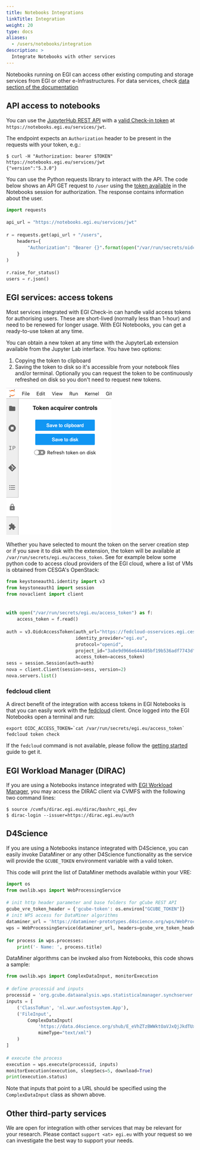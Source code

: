 ```yaml
---
title: Notebooks Integrations
linkTitle: Integration
weight: 20
type: docs
aliases:
  - /users/notebooks/integration
description: >
  Integrate Notebooks with other services
---
```


Notebooks running on EGI can access other existing computing and storage
services from EGI or other e-Infrastructures. For data services, check
[data section of the documentation](../data)

## API access to notebooks

You can use the
[JupyterHub REST API](https://jupyterhub.readthedocs.io/en/5.3.0/reference/rest-api.html)
with a
[valid Check-in token](../../../aai/check-in/obtaining-tokens/) at
`https://notebooks.egi.eu/services/jwt`.

The endpoint expects an `Authorization` header to be present in the requests
with your token, e.g.:

```shell
$ curl -H "Authorization: bearer $TOKEN" https://notebooks.egi.eu/services/jwt
{"version":"5.3.0"}
```

You can use the Python requests library to interact with the API.
The code below shows an API GET request to `/user` using the
[token available](#egi-services-access-tokens) in the Notebooks session for
authorization. The response contains information about the user.

```python
import requests

api_url = "https://notebooks.egi.eu/services/jwt"

r = requests.get(api_url + "/users",
    headers={
        "Authorization": "Bearer {}".format(open("/var/run/secrets/oidc/access_token").read())
    }
)

r.raise_for_status()
users = r.json()
```

## EGI services: access tokens

Most services integrated with EGI Check-in can handle valid access tokens for
authorising users. These are short-lived (normally less than 1-hour) and need to
be renewed for longer usage. With EGI Notebooks, you can get a ready-to-use
token at any time.

You can obtain a new token at any time with the JupyterLab extension available
from the Jupyter Lab interface. You have two options:

1. Copying the token to clipboard
2. Saving the token to disk so it's accessible from your notebook files
   and/or terminal. Optionally you can request the token to be continuously
   refreshed on disk so you don't need to request new tokens.

![token extension](notebooks-token-extension.png)

Whether you have selected to mount the token on the server creation step or
if you save it to disk with the extension, the token will be available at
`/var/run/secrets/egi.eu/access_token`. See for example below some
python code to access cloud providers of the EGI cloud, where a list of
VMs is obtained from CESGA's OpenStack:

```python
from keystoneauth1.identity import v3
from keystoneauth1 import session
from novaclient import client


with open("/var/run/secrets/egi.eu/access_token") as f:
    access_token = f.read()

auth = v3.OidcAccessToken(auth_url="https://fedcloud-osservices.egi.cesga.es:5000/v3",
                          identity_provider="egi.eu",
                          protocol="openid",
                          project_id="3a8e9d966e644405bf19b536adf7743d",
                          access_token=access_token)
sess = session.Session(auth=auth)
nova = client.Client(session=sess, version=2)
nova.servers.list()
```

### fedcloud client

A direct benefit of the integration with access tokens in EGI Notebooks is that
you can easily work with the [fedcloud](https://fedcloudclient.fedcloud.eu/)
client. Once logged into the EGI Notebooks open a terminal and run:

```shell
export OIDC_ACCESS_TOKEN=`cat /var/run/secrets/egi.eu/access_token`
fedcloud token check
```

If the `fedcloud` command is not available, please follow the
[getting started](../../../getting-started/cli) guide to get it.

## EGI Workload Manager (DIRAC)

If you are using a Notebooks instance integrated with
[EGI Workload Manager](../../../compute/orchestration/workload-manager), you may
access the DIRAC client via CVMFS with the following two command lines:

```shell
$ source /cvmfs/dirac.egi.eu/dirac/bashrc_egi_dev
$ dirac-login --issuer=https://dirac.egi.eu/auth
```

## D4Science

If you are using a Notebooks instance integrated with D4Science, you can easily
invoke DataMiner or any other D4Science functionality as the service will
provide the `GCUBE_TOKEN` environment variable with a valid token.

This code will print the list of DataMiner methods available within your VRE:

```python
import os
from owslib.wps import WebProcessingService

# init http header parameter and base folders for gCube REST API
gcube_vre_token_header = {'gcube-token': os.environ["GCUBE_TOKEN"]}
# init WPS access for DataMiner algorithms
dataminer_url = 'https://dataminer-prototypes.d4science.org/wps/WebProcessingService'
wps = WebProcessingService(dataminer_url, headers=gcube_vre_token_header)

for process in wps.processes:
    print('- Name: ', process.title)
```

DataMiner algorithms can be invoked also from Notebooks, this code shows a
sample:

```python
from owslib.wps import ComplexDataInput, monitorExecution

# define processid and inputs
processid = 'org.gcube.dataanalysis.wps.statisticalmanager.synchserver.mappedclasses.transducerers.WOFOST_CLOUD_V0_2_1'
inputs = [
    ('ClassToRun', 'nl.wur.wofostsystem.App'),
    ('FileInput',
        ComplexDataInput(
            'https://data.d4science.org/shub/E_eVhZTzBWWktOaVJxQjJkdTUxR3FHaTFFdE9BTDYrZkZxQnFWcGMyaVVJbXptejdDOEFpSVNmam82RllkRUJ6cA==',
            mimeType="text/xml")
    )
]

# execute the process
execution = wps.execute(processid, inputs)
monitorExecution(execution, sleepSecs=5, download=True)
print(execution.status)
```

Note that inputs that point to a URL should be specified using the
`ComplexDataInput` class as shown above.

## Other third-party services

We are open for integration with other services that may be relevant for your
research. Please contact `support <at> egi.eu` with your request so we can
investigate the best way to support your needs.
